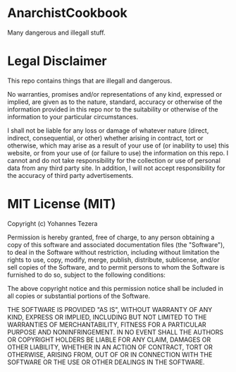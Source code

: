 # AnarchistCookbook
Many dangerous and illegall stuff.

# Legal Disclaimer
This repo contains things that are illegall and dangerous.

No warranties, promises and/or representations of any kind, expressed or implied, are given as to the nature,
standard, accuracy or otherwise of the information provided in this repo nor to the suitability or
otherwise of the information to your particular circumstances.

I shall not be liable for any loss or damage of whatever nature (direct, indirect, consequential, or other)
whether arising in contract, tort or otherwise, which may arise as a result of your use of (or inability to use)
this website, or from your use of (or failure to use) the information on this repo. I cannot and do not take 
responsibility for the collection or use of personal data from any third party site. In addition, I will not accept
responsibility for the accuracy of third party advertisements.


# MIT License (MIT)

Copyright (c) Yohannes Tezera

Permission is hereby granted, free of charge, to any person obtaining a copy of this software and associated documentation files (the "Software"), to deal in the Software without restriction, including without limitation the rights to use, copy, modify, merge, publish, distribute, sublicense, and/or sell copies of the Software, and to permit persons to whom the Software is furnished to do so, subject to the following conditions:

The above copyright notice and this permission notice shall be included in all copies or substantial portions of the Software.

THE SOFTWARE IS PROVIDED "AS IS", WITHOUT WARRANTY OF ANY KIND, EXPRESS OR IMPLIED, INCLUDING BUT NOT LIMITED TO THE WARRANTIES OF MERCHANTABILITY, FITNESS FOR A PARTICULAR PURPOSE AND NONINFRINGEMENT. IN NO EVENT SHALL THE AUTHORS OR COPYRIGHT HOLDERS BE LIABLE FOR ANY CLAIM, DAMAGES OR OTHER LIABILITY, WHETHER IN AN ACTION OF CONTRACT, TORT OR OTHERWISE, ARISING FROM, OUT OF OR IN CONNECTION WITH THE SOFTWARE OR THE USE OR OTHER DEALINGS IN THE SOFTWARE.
